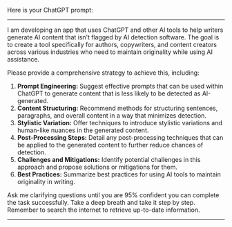 Here is your ChatGPT prompt:

---

I am developing an app that uses ChatGPT and other AI tools to help writers generate AI content that isn’t flagged by AI detection software. The goal is to create a tool specifically for authors, copywriters, and content creators across various industries who need to maintain originality while using AI assistance.

Please provide a comprehensive strategy to achieve this, including:

1. **Prompt Engineering:** Suggest effective prompts that can be used within ChatGPT to generate content that is less likely to be detected as AI-generated.
2. **Content Structuring:** Recommend methods for structuring sentences, paragraphs, and overall content in a way that minimizes detection.
3. **Stylistic Variation:** Offer techniques to introduce stylistic variations and human-like nuances in the generated content.
4. **Post-Processing Steps:** Detail any post-processing techniques that can be applied to the generated content to further reduce chances of detection.
5. **Challenges and Mitigations:** Identify potential challenges in this approach and propose solutions or mitigations for them.
6. **Best Practices:** Summarize best practices for using AI tools to maintain originality in writing.

Ask me clarifying questions until you are 95% confident you can complete the task successfully. Take a deep breath and take it step by step. Remember to search the internet to retrieve up-to-date information.

---

